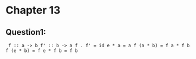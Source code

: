 # Chapter 13
## Question1:
`
f :: a -> b
f' :: b -> a
f . f' = id
e * a = a
f (a * b) = f a * f b
f (e * b) = f e * f b = f b`
